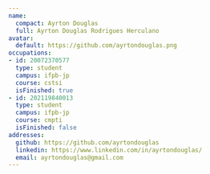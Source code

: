 ```yaml
---
name:
  compact: Ayrton Douglas
  full: Ayrton Douglas Rodrigues Herculano
avatar:
  default: https://github.com/ayrtondouglas.png
occupations:
- id: 20072370577
  type: student
  campus: ifpb-jp
  course: cstsi
  isFinished: true
- id: 202119840013
  type: student
  campus: ifpb-jp
  course: cmpti
  isFinished: false
addresses:
  github: https://github.com/ayrtondouglas
  linkedin: https://www.linkedin.com/in/ayrtondouglas/
  email: ayrtondouglas@gmail.com
---
```

